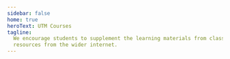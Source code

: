 ```yaml
---
sidebar: false
home: true
heroText: UTM Courses
tagline:
  We encourage students to supplement the learning materials from class with
  resources from the wider internet.
---
```


<ResourcesGrid :items="courses" color="#103667"/>

<script>
export default {
  data() {
    return {
      courses: [
        {
          title: "CSC207",
          icon: "csc207.svg",
          link: "/resources/csc207/",
          desc: "Intro to Software Design"
        },{
          title: "CSC358",
          icon: "csc358.svg",
          link: "/resources/csc358/",
          desc: "Principles of Computer Networks"
        },{
          title: "MAT102",
          icon: "mat102.svg",
          link: "/resources/mat102/",
          desc: "Intro to Mathematical Proofs"
        },{
          title: "CSC148",
          icon: "csc148.svg",
          link: "/resources/csc148/",
          desc: "Intro to Computer Science"
        },,{
          title: "STA256",
          icon: "mat102.svg",
          link: "/resources/sta256/",
          desc: "Probability and Statistics I"
        },
      ]
    }
  }
}
</script>

